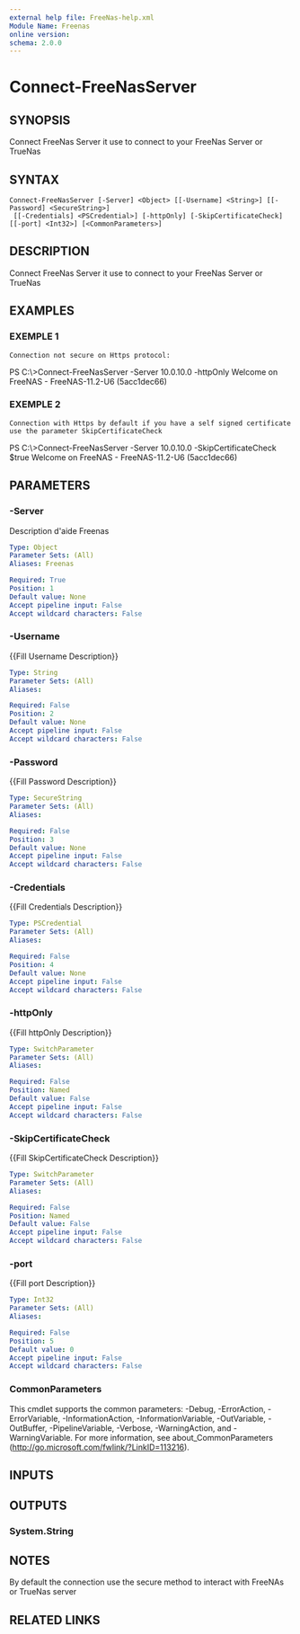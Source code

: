 ```yaml
---
external help file: FreeNas-help.xml
Module Name: Freenas
online version:
schema: 2.0.0
---
```


# Connect-FreeNasServer

## SYNOPSIS
Connect FreeNas Server it use to connect to your FreeNas Server or TrueNas

## SYNTAX

```
Connect-FreeNasServer [-Server] <Object> [[-Username] <String>] [[-Password] <SecureString>]
 [[-Credentials] <PSCredential>] [-httpOnly] [-SkipCertificateCheck] [[-port] <Int32>] [<CommonParameters>]
```

## DESCRIPTION
Connect FreeNas Server it use to connect to your FreeNas Server or TrueNas

## EXAMPLES

### EXEMPLE 1
```
Connection not secure on Https protocol:
```

PS C:\\\>Connect-FreeNasServer -Server 10.0.10.0 -httpOnly
Welcome on FreeNAS - FreeNAS-11.2-U6 (5acc1dec66)

### EXEMPLE 2
```
Connection with Https by default if you have a self signed certificate use the parameter SkipCertificateCheck
```

PS C:\\\>Connect-FreeNasServer -Server 10.0.10.0 -SkipCertificateCheck $true
Welcome on FreeNAS - FreeNAS-11.2-U6 (5acc1dec66)

## PARAMETERS

### -Server
Description d'aide Freenas

```yaml
Type: Object
Parameter Sets: (All)
Aliases: Freenas

Required: True
Position: 1
Default value: None
Accept pipeline input: False
Accept wildcard characters: False
```

### -Username
{{Fill Username Description}}

```yaml
Type: String
Parameter Sets: (All)
Aliases:

Required: False
Position: 2
Default value: None
Accept pipeline input: False
Accept wildcard characters: False
```

### -Password
{{Fill Password Description}}

```yaml
Type: SecureString
Parameter Sets: (All)
Aliases:

Required: False
Position: 3
Default value: None
Accept pipeline input: False
Accept wildcard characters: False
```

### -Credentials
{{Fill Credentials Description}}

```yaml
Type: PSCredential
Parameter Sets: (All)
Aliases:

Required: False
Position: 4
Default value: None
Accept pipeline input: False
Accept wildcard characters: False
```

### -httpOnly
{{Fill httpOnly Description}}

```yaml
Type: SwitchParameter
Parameter Sets: (All)
Aliases:

Required: False
Position: Named
Default value: False
Accept pipeline input: False
Accept wildcard characters: False
```

### -SkipCertificateCheck
{{Fill SkipCertificateCheck Description}}

```yaml
Type: SwitchParameter
Parameter Sets: (All)
Aliases:

Required: False
Position: Named
Default value: False
Accept pipeline input: False
Accept wildcard characters: False
```

### -port
{{Fill port Description}}

```yaml
Type: Int32
Parameter Sets: (All)
Aliases:

Required: False
Position: 5
Default value: 0
Accept pipeline input: False
Accept wildcard characters: False
```

### CommonParameters
This cmdlet supports the common parameters: -Debug, -ErrorAction, -ErrorVariable, -InformationAction, -InformationVariable, -OutVariable, -OutBuffer, -PipelineVariable, -Verbose, -WarningAction, and -WarningVariable.
For more information, see about_CommonParameters (http://go.microsoft.com/fwlink/?LinkID=113216).

## INPUTS

## OUTPUTS

### System.String

## NOTES
By default the connection use the secure method to interact with FreeNAs or TrueNas server

## RELATED LINKS
